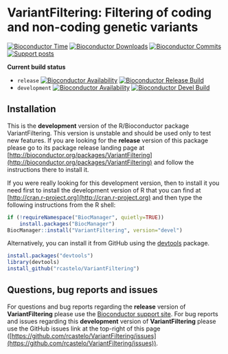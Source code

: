# VariantFiltering: Filtering of coding and non-coding genetic variants

[![Bioconductor Time](http://bioconductor.org/shields/years-in-bioc/VariantFiltering.svg)](http://bioconductor.org/packages/release/bioc/html/VariantFiltering.html "How long has been VariantFiltering in a release of Bioconductor")
[![Bioconductor Downloads](http://bioconductor.org/shields/downloads/VariantFiltering.svg)](http://bioconductor.org/packages/stats/bioc/VariantFiltering.html "Percentile (top 5/20/50% or 'available') of downloads over the last 6 full months")
[![Bioconductor Commits](http://bioconductor.org/shields/commits/bioc/VariantFiltering.svg)](http://bioconductor.org/packages/devel/bioc/html/VariantFiltering.html#svn_source "Average SVN commits (to the devel branch) per month over the last 6 months")
[![Support posts](http://bioconductor.org/shields/posts/VariantFiltering.svg)](https://support.bioconductor.org/t/VariantFiltering/ "Bioconductor support site activity on VariantFiltering, last 6 months: tagged questions/avg. answers per question/avg. comments per question/accepted answers, or 0 if no tagged posts.")

**Current build status**
- `release` [![Bioconductor Availability](http://bioconductor.org/shields/availability/release/VariantFiltering.svg)](http://bioconductor.org/packages/release/bioc/html/VariantFiltering.html#archives "Whether VariantFiltering release is available on all platforms") 
[![Bioconductor Release Build](http://bioconductor.org/shields/build/release/bioc/VariantFiltering.svg)](http://bioconductor.org/checkResults/release/bioc-LATEST/VariantFiltering/ "Bioconductor release build")
- `development` [![Bioconductor Availability](http://bioconductor.org/shields/availability/devel/VariantFiltering.svg)](http://bioconductor.org/packages/devel/bioc/html/VariantFiltering.html#archives "Whether VariantFiltering devel is available on all platforms") 
[![Bioconductor Devel Build](http://bioconductor.org/shields/build/devel/bioc/VariantFiltering.svg)](http://bioconductor.org/checkResults/devel/bioc-LATEST/VariantFiltering/ "Bioconductor devel build")

## Installation

This is the __development__ version of the R/Bioconductor package VariantFiltering. This version is unstable and should be used only to test new features. If you are looking for the __release__ version of this package please go to its package release landing page at [http://bioconductor.org/packages/VariantFiltering](http://bioconductor.org/packages/VariantFiltering) and follow the instructions there to install it.

If you were really looking for this development version, then to install it you
need first to install the development version of R that you can find at [http://cran.r-project.org](http://cran.r-project.org) and then type the following instructions from the R shell:

```r
if (!requireNamespace("BiocManager", quietly=TRUE))
    install.packages("BiocManager")
BiocManager::install("VariantFiltering", version="devel")
```

Alternatively, you can install it from GitHub using the [devtools](https://github.com/hadley/devtools "devtools") package.

```r
install.packages("devtools")
library(devtools)
install_github("rcastelo/VariantFiltering")
```

## Questions, bug reports and issues

For questions and bug reports regarding the __release__ version of **VariantFiltering**
please use the [Bioconductor support site](http://support.bioconductor.org "Bioconductor support site").
For bug reports and issues regarding this __development__ version of **VariantFiltering**
please use the GitHub issues link at the top-right of this page
([https://github.com/rcastelo/VariantFiltering/issues](https://github.com/rcastelo/VariantFiltering/issues)).
